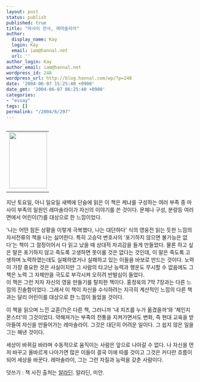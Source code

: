 ```yaml
---
layout: post
status: publish
published: true
title: "마사이 전사, 레마솔라이"
author:
  display_name: Kay
  login: Kay
  email: iam@hannal.net
  url: ''
author_login: Kay
author_email: iam@hannal.net
wordpress_id: 248
wordpress_url: http://blog.hannal.com/wp/?p=248
date: '2004-06-07 15:25:40 +0900'
date_gmt: '2004-06-07 06:25:40 +0900'
categories:
- "essay"
tags: []
permalink: "/2004/6/297"
---
```

<table align="left">
<tr>
<td style="padding-right:5"><center><img src="http://blog.hannal.com/tt-attach/0607/040607150300084106/037242.gif" width="101" height="150"></center></td>
</tr>
<tr>
<td class="centerphoto"> </td>
</tr>
</table>
<p>지난 토요일, 아니 일요일 새벽에 단숨에 읽은 이 책은 케냐를 구성하는 여러 부족 중 마사이 부족의 일원인 레마솔라이가 자신의 이야기를 쓴 것이다. 문체나 구성, 분량등 여러 면에서 어린이(?)를 대상으로 한 느낌이었다.</p>
<p>'나는 어떤 힘든 상황을 이렇게 극복했다, 나는 대단하다' 식의 영웅전 읽는 듯한 느낌의 자서전류의 책을 나는 싫어한다. 특히 고승덕 변호사의 '포기하지 않으면 불가능은 없다'는 책이 그 절정이어서 다 읽고 났을 때 상대적 자괴감을 들게 만들었다. 물론 하고 싶은 말은 포기하지 않고 죽도록 고생하면 못이룰 것은 없다는 것인데, 이 말은 죽도록 고생하며 노력하였는데도 실패하였거나 실패하고 있는 이들을 바보로 만드는 것이다. 노력이 가장 중요한 것은 사실이지만 그 사람의 타고난 능력과 행운도 무시할 수 없음에도 그 책은 노력 그 자체만을 극도로 부각시켜 오히려 반발심이 들었다.<br />
이 책은 그런 저자 자신의 영웅 만들기를 탈피한 책이다. 홍정욱의 7막 7장과는 다른 느낌의 진솔함이었다. 그래서 이 책이 자신을 수식하려는 지극히 계산적인 느낌의 다른 책과는 달리 어린이를 대상으로 한 느낌이 들었을 것이다.</p>
<p>이 책을 읽으며 느낀 교훈(?)은 다른 책, 그러니까 '내 치즈를 누가 옮겼을까'와 '체인지 몬스터'의 그것이었다. 약해져가는 부족의 전통을 지켜가면서도 변화, 즉 현대 교육을 받아들여 자신을 만들어가는 레마솔라이. 그것은 대단히 어려운 일이다. 그 쉽지 않은 일을 그는 해낸 것이다.</p>
<p>세상이 바뀌길 바라며 수동적으로 움직이는 사람은 앞으로 나아갈 수 없다. 나 자신을 먼저 바꾸고 올바르게 나아가면 많은 이들이 결국 이에 따를 것이고 그것은 커다란 흐름이 되어 세상을 바꾼다. 레마솔라이, 그는 그런 자질과 능력을 갖춘 사람이다.</p>
<p>
덧쓰기 : 책 사진 출처는 <a href='http://www.aladin.co.kr' target='_blank'>알라딘</a>. 알라딘, 미안.</p>
